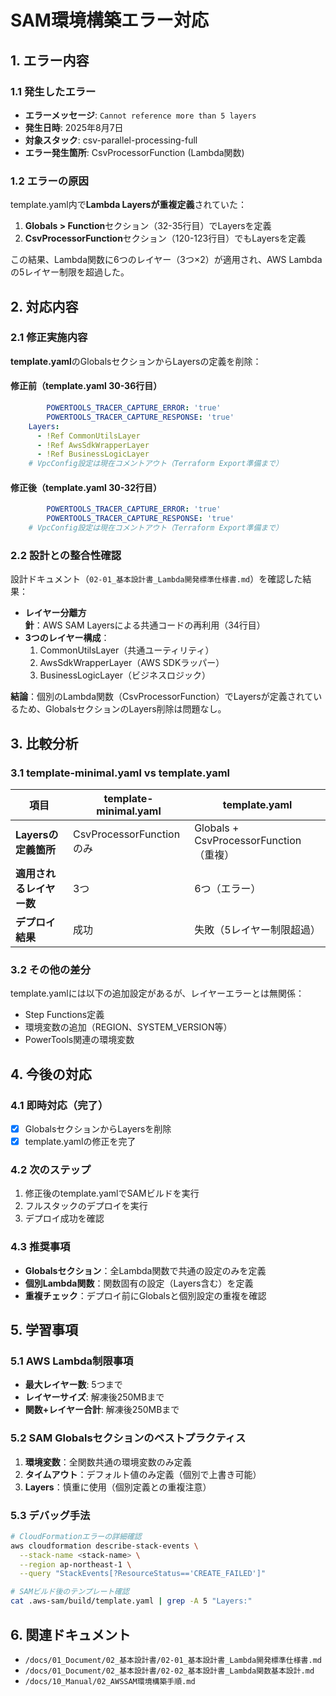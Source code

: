 # SAM環境構築エラー対応

## 1. エラー内容

### 1.1 発生したエラー
- **エラーメッセージ**: `Cannot reference more than 5 layers`
- **発生日時**: 2025年8月7日
- **対象スタック**: csv-parallel-processing-full
- **エラー発生箇所**: CsvProcessorFunction (Lambda関数)

### 1.2 エラーの原因
template.yaml内で**Lambda Layersが重複定義**されていた：
1. **Globals > Function**セクション（32-35行目）でLayersを定義
2. **CsvProcessorFunction**セクション（120-123行目）でもLayersを定義

この結果、Lambda関数に6つのレイヤー（3つ×2）が適用され、AWS Lambdaの5レイヤー制限を超過した。

## 2. 対応内容

### 2.1 修正実施内容
**template.yaml**のGlobalsセクションからLayersの定義を削除：

#### 修正前（template.yaml 30-36行目）
```yaml
        POWERTOOLS_TRACER_CAPTURE_ERROR: 'true'
        POWERTOOLS_TRACER_CAPTURE_RESPONSE: 'true'
    Layers:
      - !Ref CommonUtilsLayer
      - !Ref AwsSdkWrapperLayer
      - !Ref BusinessLogicLayer
    # VpcConfig設定は現在コメントアウト（Terraform Export準備まで）
```

#### 修正後（template.yaml 30-32行目）
```yaml
        POWERTOOLS_TRACER_CAPTURE_ERROR: 'true'
        POWERTOOLS_TRACER_CAPTURE_RESPONSE: 'true'
    # VpcConfig設定は現在コメントアウト（Terraform Export準備まで）
```

### 2.2 設計との整合性確認
設計ドキュメント（`02-01_基本設計書_Lambda開発標準仕様書.md`）を確認した結果：
- **レイヤー分離方針**：AWS SAM Layersによる共通コードの再利用（34行目）
- **3つのレイヤー構成**：
  1. CommonUtilsLayer（共通ユーティリティ）
  2. AwsSdkWrapperLayer（AWS SDKラッパー）
  3. BusinessLogicLayer（ビジネスロジック）

**結論**：個別のLambda関数（CsvProcessorFunction）でLayersが定義されているため、GlobalsセクションのLayers削除は問題なし。

## 3. 比較分析

### 3.1 template-minimal.yaml vs template.yaml
| 項目 | template-minimal.yaml | template.yaml |
|------|----------------------|---------------|
| **Layersの定義箇所** | CsvProcessorFunctionのみ | Globals + CsvProcessorFunction（重複） |
| **適用されるレイヤー数** | 3つ | 6つ（エラー） |
| **デプロイ結果** | 成功 | 失敗（5レイヤー制限超過） |

### 3.2 その他の差分
template.yamlには以下の追加設定があるが、レイヤーエラーとは無関係：
- Step Functions定義
- 環境変数の追加（REGION、SYSTEM_VERSION等）
- PowerTools関連の環境変数

## 4. 今後の対応

### 4.1 即時対応（完了）
- [x] GlobalsセクションからLayersを削除
- [x] template.yamlの修正を完了

### 4.2 次のステップ
1. 修正後のtemplate.yamlでSAMビルドを実行
2. フルスタックのデプロイを実行
3. デプロイ成功を確認

### 4.3 推奨事項
- **Globalsセクション**：全Lambda関数で共通の設定のみを定義
- **個別Lambda関数**：関数固有の設定（Layers含む）を定義
- **重複チェック**：デプロイ前にGlobalsと個別設定の重複を確認

## 5. 学習事項

### 5.1 AWS Lambda制限事項
- **最大レイヤー数**: 5つまで
- **レイヤーサイズ**: 解凍後250MBまで
- **関数+レイヤー合計**: 解凍後250MBまで

### 5.2 SAM Globalsセクションのベストプラクティス
1. **環境変数**：全関数共通の環境変数のみ定義
2. **タイムアウト**：デフォルト値のみ定義（個別で上書き可能）
3. **Layers**：慎重に使用（個別定義との重複注意）

### 5.3 デバッグ手法
```bash
# CloudFormationエラーの詳細確認
aws cloudformation describe-stack-events \
  --stack-name <stack-name> \
  --region ap-northeast-1 \
  --query "StackEvents[?ResourceStatus=='CREATE_FAILED']"

# SAMビルド後のテンプレート確認
cat .aws-sam/build/template.yaml | grep -A 5 "Layers:"
```

## 6. 関連ドキュメント
- `/docs/01_Document/02_基本設計書/02-01_基本設計書_Lambda開発標準仕様書.md`
- `/docs/01_Document/02_基本設計書/02-02_基本設計書_Lambda関数基本設計.md`
- `/docs/10_Manual/02_AWSSAM環境構築手順.md`